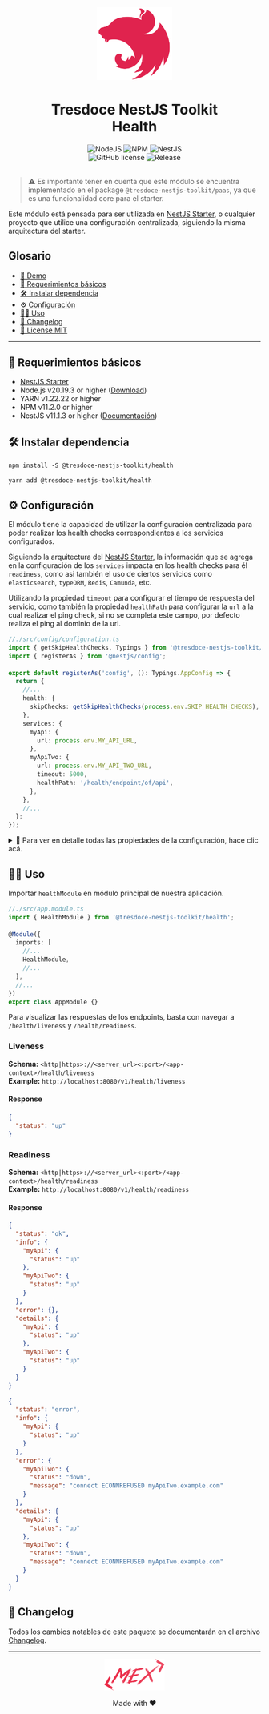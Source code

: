 <div align="center">
    <img alt="nestjs-logo" width="150" height="auto" src="https://raw.githubusercontent.com/tresdoce/tresdoce-nestjs-toolkit/master/.readme-static/iso-nestjs.svg" />
    <h1>Tresdoce NestJS Toolkit<br/>Health</h1>
</div>

<div align="center">
    <img src="https://img.shields.io/static/v1.svg?style=flat&label=NodeJS&message=v20.19.3&labelColor=339933&color=757575&logoColor=FFFFFF&logo=Node.js" alt="NodeJS"/>
    <img src="https://img.shields.io/static/v1.svg?style=flat&label=NPM&message=v11.2.0&labelColor=CB3837&logoColor=FFFFFF&color=757575&logo=npm" alt="NPM"/>
    <img src="https://img.shields.io/static/v1.svg?style=flat&label=NestJS&message=v11.1.3&labelColor=E0234E&logoColor=FFFFFF&color=757575&logo=Nestjs" alt="NestJS"/><br/>
    <img src="https://img.shields.io/github/license/tresdoce/tresdoce-nestjs-toolkit?style=flat" alt="GitHub license" >
    <img alt="Release" src="https://img.shields.io/npm/v/@tresdoce-nestjs-toolkit/health.svg">
    <br/>
</div>
<br/>

> ⚠️ Es importante tener en cuenta que este módulo se encuentra implementado en el package `@tresdoce-nestjs-toolkit/paas`, ya que es una funcionalidad core para el starter.

Este módulo está pensada para ser utilizada en [NestJS Starter](https://github.com/rudemex/nestjs-starter), o cualquier
proyecto que utilice una configuración centralizada, siguiendo la misma arquitectura del starter.

## Glosario

- [🥳 Demo](https://nestjs-starter.tresdoce.com.ar/v1/docs)
- [📝 Requerimientos básicos](#basic-requirements)
- [🛠️ Instalar dependencia](#install-dependencies)
- [⚙️ Configuración](#configurations)
- [👨‍💻 Uso](#use)
- [📄 Changelog](./CHANGELOG.md)
- [📜 License MIT](./license.md)

---

<a name="basic-requirements"></a>

## 📝 Requerimientos básicos

- [NestJS Starter](https://github.com/rudemex/nestjs-starter)
- Node.js v20.19.3 or higher ([Download](https://nodejs.org/es/download/))
- YARN v1.22.22 or higher
- NPM v11.2.0 or higher
- NestJS v11.1.3 or higher ([Documentación](https://nestjs.com/))

<a name="install-dependencies"></a>

## 🛠️ Instalar dependencia

```
npm install -S @tresdoce-nestjs-toolkit/health
```

```
yarn add @tresdoce-nestjs-toolkit/health
```

<a name="configurations"></a>

## ⚙️ Configuración

El módulo tiene la capacidad de utilizar la configuración centralizada para poder realizar los health checks
correspondientes a los servicios configurados.

Siguiendo la arquitectura del [NestJS Starter](https://github.com/rudemex/nestjs-starter), la información que se agrega
en la configuración de los `services` impacta en los health checks para él `readiness`, como
asi también el uso de ciertos servicios como `elasticsearch`, `typeORM`, `Redis`, `Camunda`, etc.

Utilizando la propiedad `timeout` para configurar el tiempo de respuesta del servicio, como también la
propiedad `healthPath` para configurar la `url` a la cual realizar el ping check, si no se completa este campo, por
defecto realiza el ping al dominio de la url.

```typescript
//./src/config/configuration.ts
import { getSkipHealthChecks, Typings } from '@tresdoce-nestjs-toolkit/core';
import { registerAs } from '@nestjs/config';

export default registerAs('config', (): Typings.AppConfig => {
  return {
    //...
    health: {
      skipChecks: getSkipHealthChecks(process.env.SKIP_HEALTH_CHECKS),
    },
    services: {
      myApi: {
        url: process.env.MY_API_URL,
      },
      myApiTwo: {
        url: process.env.MY_API_TWO_URL,
        timeout: 5000,
        healthPath: '/health/endpoint/of/api',
      },
    },
    //...
  };
});
```

<details>
<summary>💬 Para ver en detalle todas las propiedades de la configuración, hace clic acá.</summary>

### Health

`skipChecks`: Lista de servicios predefinida por arquitectura para skipear los ping checks del readiness,
si no se requiere realizar un skipeo, lo recomendable es remover la variable y su configuración.

- Type: `String[]`
- Values: `storage | memory | elasticsearch | redis | camunda | typeorm`
- Example: `elasticsearch,memory`

### Services

`timeout`: Es tiempo de respuesta del servicio a consumir.

- Type: `Number`
- Default: `0`

`healthPath`: Endpoint a realizar el ping check del servicio

- Type: `String`
- Default: `/health/liveness`

</details>

<a name="use"></a>

## 👨‍💻 Uso

Importar `healthModule` en módulo principal de nuestra aplicación.

```typescript
//./src/app.module.ts
import { HealthModule } from '@tresdoce-nestjs-toolkit/health';

@Module({
  imports: [
    //...
    HealthModule,
    //...
  ],
  //...
})
export class AppModule {}
```

Para visualizar las respuestas de los endpoints, basta con navegar a `/health/liveness` y `/health/readiness`.

### Liveness

**Schema:** `<http|https>://<server_url><:port>/<app-context>/health/liveness`<br/>
**Example:** `http://localhost:8080/v1/health/liveness`

#### Response

```json
{
  "status": "up"
}
```

### Readiness

**Schema:** `<http|https>://<server_url><:port>/<app-context>/health/readiness`<br/>
**Example:** `http://localhost:8080/v1/health/readiness`

#### Response

```json
{
  "status": "ok",
  "info": {
    "myApi": {
      "status": "up"
    },
    "myApiTwo": {
      "status": "up"
    }
  },
  "error": {},
  "details": {
    "myApi": {
      "status": "up"
    },
    "myApiTwo": {
      "status": "up"
    }
  }
}
```

```json
{
  "status": "error",
  "info": {
    "myApi": {
      "status": "up"
    }
  },
  "error": {
    "myApiTwo": {
      "status": "down",
      "message": "connect ECONNREFUSED myApiTwo.example.com"
    }
  },
  "details": {
    "myApi": {
      "status": "up"
    },
    "myApiTwo": {
      "status": "down",
      "message": "connect ECONNREFUSED myApiTwo.example.com"
    }
  }
}
```

## 📄 Changelog

Todos los cambios notables de este paquete se documentarán en el archivo [Changelog](./CHANGELOG.md).

---

<div align="center">
    <a href="mailto:mdelgado@tresdoce.com.ar" target="_blank" alt="Send an email">
        <img src="https://raw.githubusercontent.com/tresdoce/tresdoce-nestjs-toolkit/ab924d5bdd9a9b9acb3ca5721d4ce977c6b7f680/.readme-static/logo-mex-red.svg" width="120" alt="Logo - Mex" />
    </a><br/>
    <p>Made with ❤</p>
</div>

